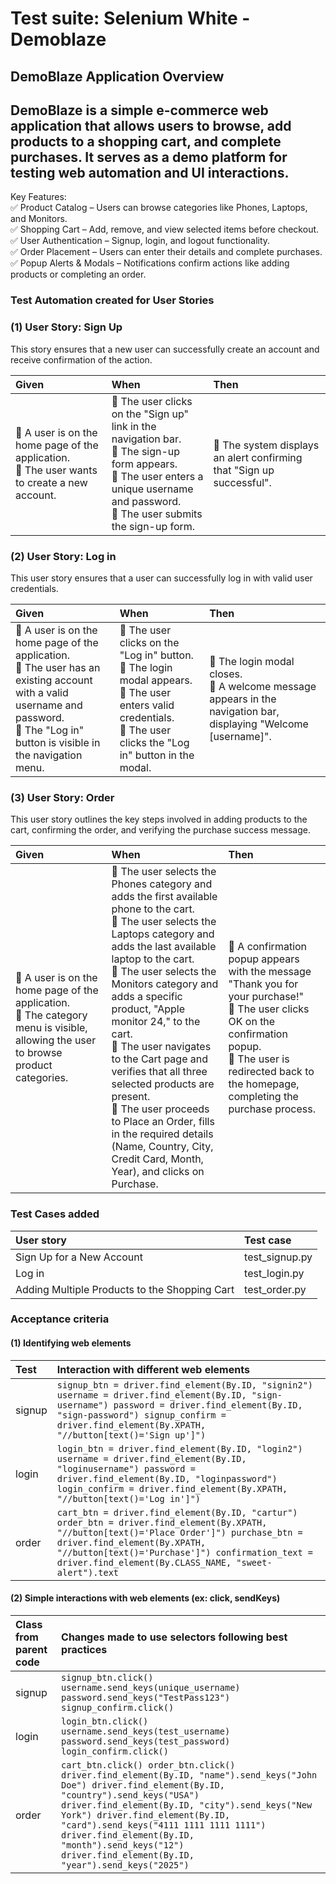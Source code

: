 # Test suite: Selenium White \- Demoblaze

## DemoBlaze Application Overview

## DemoBlaze is a simple e-commerce web application that allows users to browse, add products to a shopping cart, and complete purchases. It serves as a demo platform for testing web automation and UI interactions.

Key Features:  
✅ Product Catalog – Users can browse categories like Phones, Laptops, and Monitors.  
✅ Shopping Cart – Add, remove, and view selected items before checkout.  
✅ User Authentication – Signup, login, and logout functionality.  
✅ Order Placement – Users can enter their details and complete purchases.  
✅ Popup Alerts & Modals – Notifications confirm actions like adding products or completing an order.

### Test Automation created for User Stories

###  **(1) User Story: Sign Up** 

This story ensures that a new user can successfully create an account and receive confirmation of the action. 

| Given | When | Then |
| :---- | :---- | :---- |
| 🔹 A user is on the home page of the application. <br> 🔹 The user wants to create a new account. | 🔹 The user clicks on the "Sign up" link in the navigation bar. <br> 🔹 The sign-up form appears. <br> 🔹 The user enters a unique username and password. <br> 🔹 The user submits the sign-up form. | 🔹 The system displays an alert confirming that "Sign up successful".  |

###  **(2) User Story: Log in**

This user story ensures that a user can successfully log in with valid user credentials.

| Given | When | Then |
| :---- | :---- | :---- |
| 🔹 A user is on the home page of the application. <br> 🔹 The user has an existing account with a valid username and password. <br> 🔹 The "Log in" button is visible in the navigation menu. | 🔹 The user clicks on the "Log in" button. <br> 🔹 The login modal appears. <br> 🔹 The user enters valid credentials. <br> 🔹 The user clicks the "Log in" button in the modal.  | 🔹 The login modal closes. <br> 🔹 A welcome message appears in the navigation bar, displaying "Welcome \[username\]".  |

###  **(3) User Story: Order**

This user story outlines the key steps involved in adding products to the cart, confirming the order, and verifying the purchase success message.

| Given | When | Then |
| :---- | :---- | :---- |
| 🔹 A user is on the home page of the application. <br> 🔹 The category menu is visible, allowing the user to browse product categories. | 🔹 The user selects the Phones category and adds the first available phone to the cart. <br> 🔹 The user selects the Laptops category and adds the last available laptop to the cart. <br> 🔹 The user selects the Monitors category and adds a specific product, "Apple monitor 24," to the cart. <br> 🔹 The user navigates to the Cart page and verifies that all three selected products are present. <br> 🔹 The user proceeds to Place an Order, fills in the required details (Name, Country, City, Credit Card, Month, Year), and clicks on Purchase.  | 🔹 A confirmation popup appears with the message "Thank you for your purchase\!" <br> 🔹 The user clicks OK on the confirmation popup. <br> 🔹 The user is redirected back to the homepage, completing the purchase process.  |

### Test Cases added

| User story | Test case |
| :---- | :---- |
| Sign Up for a New Account | test\_signup.py |
| Log in | test\_login.py |
| Adding Multiple Products to the Shopping Cart | test\_order.py |

### Acceptance criteria

#### (1) Identifying web elements 

| Test | Interaction with different web elements |
| :---- | :---- |
| signup | `signup_btn = driver.find_element(By.ID, "signin2") username = driver.find_element(By.ID, "sign-username") password = driver.find_element(By.ID, "sign-password") signup_confirm = driver.find_element(By.XPATH, "//button[text()='Sign up']")` |
| login | `login_btn = driver.find_element(By.ID, "login2") username = driver.find_element(By.ID, "loginusername") password = driver.find_element(By.ID, "loginpassword") login_confirm = driver.find_element(By.XPATH, "//button[text()='Log in']")` |
| order | `cart_btn = driver.find_element(By.ID, "cartur") order_btn = driver.find_element(By.XPATH, "//button[text()='Place Order']") purchase_btn = driver.find_element(By.XPATH, "//button[text()='Purchase']") confirmation_text = driver.find_element(By.CLASS_NAME, "sweet-alert").text` |

#### (2) Simple interactions with web elements (ex: click, sendKeys)

| Class from parent code | Changes made to use selectors following best practices |
| :---- | :---- |
| signup | `signup_btn.click() username.send_keys(unique_username) password.send_keys("TestPass123") signup_confirm.click()` |
| login | `login_btn.click() username.send_keys(test_username) password.send_keys(test_password) login_confirm.click()` |
| order | `cart_btn.click() order_btn.click() driver.find_element(By.ID, "name").send_keys("John Doe") driver.find_element(By.ID, "country").send_keys("USA") driver.find_element(By.ID, "city").send_keys("New York") driver.find_element(By.ID, "card").send_keys("4111 1111 1111 1111") driver.find_element(By.ID, "month").send_keys("12") driver.find_element(By.ID, "year").send_keys("2025")` |
